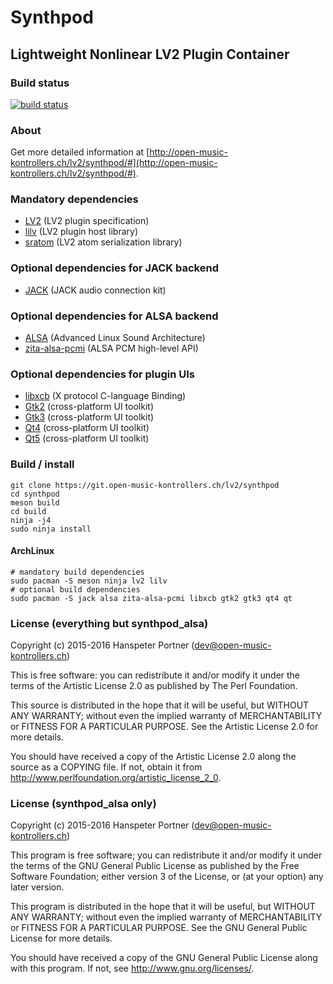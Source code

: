 # Synthpod

## Lightweight Nonlinear LV2 Plugin Container

### Build status

[![build status](https://gitlab.com/OpenMusicKontrollers/synthpod/badges/master/build.svg)](https://gitlab.com/OpenMusicKontrollers/synthpod/commits/master)

### About

Get more detailed information at [http://open-music-kontrollers.ch/lv2/synthpod/#](http://open-music-kontrollers.ch/lv2/synthpod/#).

### Mandatory dependencies

* [LV2](http://lv2plug.in) (LV2 plugin specification)
* [lilv](http://drobilla.net/software/lilv/) (LV2 plugin host library)
* [sratom](http://drobilla.net/software/sratom/) (LV2 atom serialization library)

### Optional dependencies for JACK backend

* [JACK](http://jackaudio.org/) (JACK audio connection kit)

### Optional dependencies for ALSA backend

* [ALSA](http://alsa-project.org) (Advanced Linux Sound Architecture)
* [zita-alsa-pcmi](http://kokkinizita.linuxaudio.org/linuxaudio/) (ALSA PCM high-level API)

### Optional dependencies for plugin UIs

* [libxcb](https://xcb.freedesktop.org/) (X protocol C-language Binding)
* [Gtk2](http://www.gtk.org/) (cross-platform UI toolkit)
* [Gtk3](http://www.gtk.org/) (cross-platform UI toolkit)
* [Qt4](https://www.qt.io/) (cross-platform UI toolkit)
* [Qt5](https://www.qt.io/) (cross-platform UI toolkit)

### Build / install

	git clone https://git.open-music-kontrollers.ch/lv2/synthpod
	cd synthpod 
	meson build
	cd build
	ninja -j4
	sudo ninja install

#### ArchLinux

	# mandatory build dependencies
	sudo pacman -S meson ninja lv2 lilv
	# optional build dependencies
	sudo pacman -S jack alsa zita-alsa-pcmi libxcb gtk2 gtk3 qt4 qt

### License (everything but synthpod\_alsa)

Copyright (c) 2015-2016 Hanspeter Portner (dev@open-music-kontrollers.ch)

This is free software: you can redistribute it and/or modify
it under the terms of the Artistic License 2.0 as published by
The Perl Foundation.

This source is distributed in the hope that it will be useful,
but WITHOUT ANY WARRANTY; without even the implied warranty of
MERCHANTABILITY or FITNESS FOR A PARTICULAR PURPOSE. See the
Artistic License 2.0 for more details.

You should have received a copy of the Artistic License 2.0
along the source as a COPYING file. If not, obtain it from
<http://www.perlfoundation.org/artistic_license_2_0>.

### License (synthpod\_alsa only)

Copyright (c) 2015-2016 Hanspeter Portner (dev@open-music-kontrollers.ch)

This program is free software; you can redistribute it and/or modify
it under the terms of the GNU General Public License as published by
the Free Software Foundation; either version 3 of the License, or
(at your option) any later version.

This program is distributed in the hope that it will be useful,
but WITHOUT ANY WARRANTY; without even the implied warranty of
MERCHANTABILITY or FITNESS FOR A PARTICULAR PURPOSE.  See the
GNU General Public License for more details.

You should have received a copy of the GNU General Public License
along with this program. If not, see <http://www.gnu.org/licenses/>.
